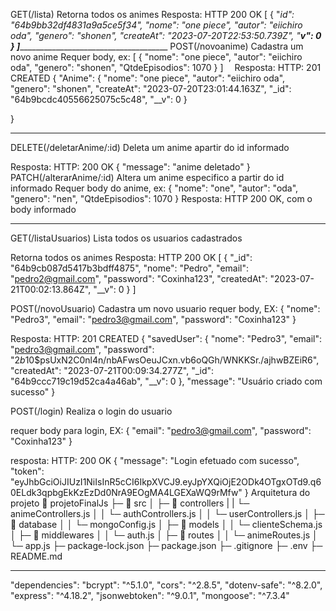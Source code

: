 GET(/lista)
Retorna todos os animes
Resposta: HTTP 200 OK
[
	{
		"_id": "64b9bb32df4831a9a5ce5f34",
		"nome": "one piece",
		"autor": "eiichiro oda",
		"genero": "shonen",
		"createAt": "2023-07-20T22:53:50.739Z",
		"__v": 0
	}
]________________________________________
POST(/novoanime)
Cadastra um novo anime
Requer body, ex:
 [
	{
		"nome": "one piece",
	    "autor": "eiichiro oda",
        "genero": "shonen",
        "QtdeEpisodios": 1070
	}
] 
Resposta: HTTP: 201 CREATED
{
	"Anime": {
		"nome": "one piece",
		"autor": "eiichiro oda",
		"genero": "shonen",
		"createAt": "2023-07-20T23:01:44.163Z",
		"_id": "64b9bcdc40556625075c5c48",
		"__v": 0
	}

}
________________________________________
DELETE(/deletarAnime/:id)
Deleta um anime apartir do id informado

Resposta: HTTP: 200 OK
{
	"message": "anime deletado"
}
PATCH(/alterarAnime/:id)
Altera um anime especifico a partir do id informado
Requer body do anime, ex:
{
	"nome": "one",
	"autor": "oda",
  "genero": "nen",
  "QtdeEpisodios": 1070
}
Resposta: HTTP 200 OK, com o body informado 
________________________________________
GET(/listaUsuarios)
Lista todos os usuarios cadastrados

Retorna todos os animes
Resposta: HTTP 200 OK
[
	{
		"_id": "64b9cb087d5417b3bdff4875",
		"nome": "Pedro",
		"email": "pedro2@gmail.com",
		"password": "Coxinha123",
		"createdAt": "2023-07-21T00:02:13.864Z",
		"__v": 0
	}
]

POST(/novoUsuario)
Cadastra um novo usuario
requer body, EX:
	{
		"nome": "Pedro3",
		"email": "pedro3@gmail.com",
		"password": "Coxinha123"
	}

Resposta: HTTP: 201 CREATED
{
	"savedUser": {
		"nome": "Pedro3",
		"email": "pedro3@gmail.com",
		"password": "$2b$10$psUxN2C0nl4n/nbAFwsOeuJCxn.vb6oQGh/WNKKSr./ajhwBZEiR6",
		"createdAt": "2023-07-21T00:09:34.277Z",
		"_id": "64b9ccc719c19d52ca4a46ab",
		"__v": 0
	},
	"message": "Usuário criado com sucesso"
}

POST(/login)
Realiza o login do usuario

requer body para login, EX:
{
	"email": "pedro3@gmail.com",
    "password": "Coxinha123"
}

resposta: HTTP: 200 OK
{
	"message": "Login efetuado com sucesso",
	"token": "eyJhbGciOiJIUzI1NiIsInR5cCI6IkpXVCJ9.eyJpYXQiOjE2ODk4OTgxOTd9.q60ELdk3qpbgEkKzEzDd0NrA9EOgMA4LGEXaWQ9rMfw"
}
Arquitetura do projeto
📂 projetoFinalJs
├─ 📂 src
│ ├─ 📂 controllers
| | └─ animeControllers.js
│ │ └─ authControllers.js
│ │ └─ userControllers.js
│ ├─ 📂 database
│ │ └─ mongoConfig.js
│ ├─ 📂 models
│ │ └─ clienteSchema.js
│ ├─ 📂 middlewares
│ │ └─ auth.js
│ ├─ 📂 routes
│ │ └─ animeRoutes.js
│ └─ app.js
├─ package-lock.json
├─ package.json
├─ .gitignore
├─ .env
├─ README.md 
________________________________________
"dependencies":
    "bcrypt": "^5.1.0",
    "cors": "^2.8.5",
    "dotenv-safe": "^8.2.0",
    "express": "^4.18.2",
    "jsonwebtoken": "^9.0.1",
    "mongoose": "^7.3.4"

